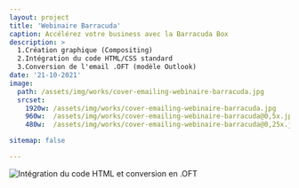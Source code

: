 ```yaml
---
layout: project
title: 'Webinaire Barracuda'
caption: Accélérez votre business avec la Barracuda Box
description: >
  1.Création graphique (Compositing)
  2.Intégration du code HTML/CSS standard
  3.Conversion de l'email .OFT (modèle Outlook)
date: '21-10-2021'
image: 
  path: /assets/img/works/cover-emailing-webinaire-barracuda.jpg
  srcset: 
    1920w: /assets/img/works/cover-emailing-webinaire-barracuda.jpg
    960w:  /assets/img/works/cover-emailing-webinaire-barracuda@0,5x.jpg
    480w:  /assets/img/works/cover-emailing-webinaire-barracuda@0,25x.jpg

sitemap: false

---
```


![Intégration du code HTML et conversion en .OFT](https://selection-m.design/assets/img/works/code-emailing-webinaire-barracuda.jpg)